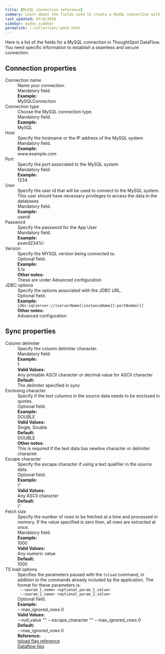```yaml
---
title: [MySQL connection reference]
summary: Learn about the fields used to create a MySQL connection with ThoughtSpot DataFlow.
last_updated: 07/6/2020
sidebar: mydoc_sidebar
permalink: /:collection/:path.html
---
```


Here is a list of the fields for a MySQL connection in ThoughtSpot DataFlow. You need specific information to establish a seamless and secure connection.

## Connection properties

<dl id="dataflow-mysql-connection-properties">
<dlentry id="dataflow-mysql-conn-connection-name"><dt>Connection name</dt><dd id="connection-name-description">Name your connection.</dd><dd id="connection-name-required">Mandatory field.</dd><dd id="connection-name-example"><strong>Example:</strong><br/>MySQLConnection</dd></dlentry>
<dlentry id="dataflow-mysql-conn-connection-type"><dt>Connection type</dt><dd id="connection-type-description">Choose the MySQL connection type.</dd><dd id="connection-type-required">Mandatory field.</dd><dd id="connection-type-example"><strong>Example:</strong><br/>MySQL</dd></dlentry>
<dlentry id="dataflow-mysql-conn-host"><dt>Host</dt><dd id="host-description">Specify the hostname or the IP address of the MySQL system</dd><dd id="host-required">Mandatory field.</dd><dd id="host-example"><strong>Example:</strong><br/>www.example.com</dd></dlentry>
<dlentry id="dataflow-mysql-conn-port"><dt>Port</dt><dd id="port-description">Specify the port associated to the MySQL system</dd><dd id="port-required">Mandatory field.</dd><dd id="port-example"><strong>Example:</strong><br/>1234</dd></dlentry>
<dlentry id="dataflow-mysql-conn-user"><dt>User</dt><dd id="user-description">Specify the user id that will be used to connect to the MySQL system. This user should have necessary privileges to access the data in the databases</dd><dd id="user-required">Mandatory field.</dd><dd id="user-example"><strong>Example:</strong><br/>userdi</dd></dlentry>
<dlentry id="dataflow-mysql-conn-password"><dt>Password</dt><dd id="password-description">Specify the password for the App User</dd><dd id="password-required">Mandatory field.</dd><dd id="password-example"><strong>Example:</strong><br/>pswrd234%!</dd></dlentry>
<dlentry id="dataflow-mysql-conn-version"><dt>Version</dt><dd id="version-description">Specify the MYSQL version being connected to.</dd><dd id="version-required">Optional field.</dd><dd id="version-example"><strong>Example:</strong><br/>5.1x</dd><dd id="version-other"><strong>Other notes:</strong><br/>These are under Advanced configuration</dd></dlentry>
<dlentry id="dataflow-mysql-conn-jdbc-options"><dt>JDBC options</dt><dd id="jdbc-options-description">Specify the options associated with the JDBC URL.</dd><dd id="jdbc-options-required">Optional field.</dd><dd id="jdbc-options-example"><strong>Example:</strong><br/><code>jdbc:sqlserver://[serverName[\instanceName][:portNumber]]</code></dd><dd id="jdbc-options-other"><strong>Other notes:</strong><br/>Advanced configuration</dd></dlentry>
</dl>

## Sync properties

<dl id="dataflow-mysql-sync-properties">
<dlentry id="dataflow-mysql-sync-column-delimiter"><dt>Column delimiter</dt><dd id="column-delimiter-description">Specify the column delimiter character.</dd><dd id="column-delimiter-required">Mandatory field.</dd><dd id="column-delimiter-example"><strong>Example:</strong><br/>1</dd><dd id="column-delimiter-valid-values"><strong>Valid Values:</strong><br/>Any printable ASCII character or decimal value for ASCII character</dd><dd id="column-delimiter-default"><strong>Default:</strong><br/>The delimiter specified in sync</dd></dlentry>
<dlentry id="dataflow-mysql-sync-enclosing-character"><dt>Enclosing character</dt><dd id="enclosing-character-description">Specify if the text columns in the source data needs to be enclosed in quotes.</dd><dd id="enclosing-character-required">Optional field.</dd><dd id="enclosing-character-example"><strong>Example:</strong><br/>DOUBLE</dd><dd id="enclosing-character-valid-values"><strong>Valid Values:</strong><br/>Single, Double</dd><dd id="enclosing-character-default"><strong>Default:</strong><br/>DOUBLE</dd><dd id="enclosing-character-other"><strong>Other notes:</strong><br/>This is required if the text data has newline character or delimiter character.</dd></dlentry>
<dlentry id="dataflow-mysql-sync-escape-character"><dt>Escape character</dt><dd id="escape-character-description">Specify the escape character if using a text qualifier in the source data.</dd><dd id="escape-character-required">Optional field.</dd><dd id="escape-character-example"><strong>Example:</strong><br/>\"</dd><dd id="escape-character-valid-values"><strong>Valid Values:</strong><br/>Any ASCII character</dd><dd id="escape-character-default"><strong>Default:</strong><br/>\"</dd></dlentry>
<dlentry id="dataflow-mysql-sync-fetch-size"><dt>Fetch size</dt><dd id="fetch-size-description">Specify the number of rows to be fetched at a time and processed in memory. If the value specified is zero then, all rows are extracted at once.</dd><dd id="fetch-size-required">Mandatory field.</dd><dd id="fetch-size-example"><strong>Example:</strong><br/>1000</dd><dd id="fetch-size-valid-values"><strong>Valid Values:</strong><br/>Any numeric value</dd><dd id="fetch-size-default"><strong>Default:</strong><br/>1000</dd></dlentry>
<dlentry id="dataflow-mysql-sync-ts-load-options"><dt>TS load options</dt><dd id="ts-load-options-description">Specifies the parameters passed with the <code>tsload</code> command, in addition to the commands already included by the application. The format for these parameters is:<br/><code> --&lt;param_1_name&gt; &lt;optional_param_1_value&gt;</code><br/><code> --&lt;param_2_name&gt; &lt;optional_param_2_value&gt;</code></dd><dd id="ts-load-options-required">Optional field.</dd><dd id="ts-load-options-example"><strong>Example:</strong><br/>--max_ignored_rows 0</dd><dd id="ts-load-options-valid-values"><strong>Valid Values:</strong><br/>--null_value ""
 --escape_character ""
--max_ignored_rows 0</dd><dd id="ts-load-options-default"><strong>Default:</strong><br/>--max_ignored_rows 0</dd><dd id="reference"><strong>Reference:</strong><br/><a href="{{ site.baseurl }}/reference/data-importer-ref.html">tsload flag reference</a><br/><a href="{{ site.baseurl }}/data-integrate/data-flow-tips.html">Dataflow tips</a></dd></dlentry></dl>
